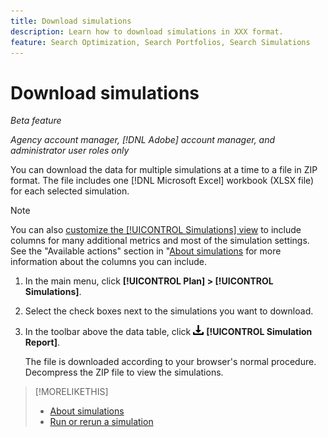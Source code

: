 ```yaml
---
title: Download simulations
description: Learn how to download simulations in XXX format.
feature: Search Optimization, Search Portfolios, Search Simulations
---
```

# Download simulations

*Beta feature*

*Agency account manager, [!DNL Adobe] account manager, and administrator user roles only*

You can download the data for multiple simulations at a time to a file in ZIP format. The file includes one [!DNL Microsoft Excel] workbook (XLSX file) for each selected simulation.

>[!NOTE]
>
>You can also [customize the [!UICONTROL Simulations] view](/help/search-social-commerce/common-tasks/data-views/custom-default-views-manage.md) to include columns for many additional metrics and most of the simulation settings. See the "Available actions" section in "[About simulations](simulation-about.md#simulations-actions) for more information about the columns you can include.

1. In the main menu, click **[!UICONTROL Plan] > [!UICONTROL Simulations]**.

1. Select the check boxes next to the simulations you want to download.

1. In the toolbar above the data table, click ![Download](/help/search-social-commerce/assets/download.png "Download") **[!UICONTROL Simulation Report]**.

   The file is downloaded according to your browser's normal procedure. Decompress the ZIP file to view the simulations.

>[!MORELIKETHIS]
>
>* [About simulations](simulation-about.md)
>* [Run or rerun a simulation](simulation-create.md)
